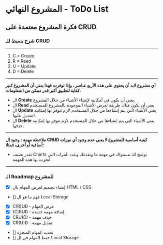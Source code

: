 # المشروع النهائي - ToDo List

## فكرة المشروع معتمدة على CRUD

### شرح بسيط للـ CRUD

---

1. C = Create
2. R = Read
3. U = Update
4. D = Delete

---

**أي مشروع لابد أن يحتوي على هذه الأربع عناصر ، وإذا توفرت فهذا يعني أن المشروع كبير كفاية لتطبيق أكبر قدر ممكن من المعلومات.**

- ال **Create** يعني أن يكون في أمكانية ﻹنشاء الأشياء من خلال المشروع.
- ال **Read** يعني أن يكون هناك طريقة لعرض الأشياء الموجودة بالمشروع للمستخدم
- ال **Update** يعني الأشياء التي يتم إنشاءها من خلال المستخدم لازم تتوفر بها إمكانية التعديل عليها.
- ال **Delete** يعني الأشياء التي يتم إنشاءها من خلال المستخدم لازم تتوفر بها إمكانية حذفها.

---

**ملاحظة مهمة : وجود ال CRUD كبنية أساسية للمشروع لا يعني عدم وجود أي ميزات أضافية أو أخرى، فمثلا:**

- تقدر تضيف Charts توضح لك مستواك في مهمة ما وتقدمك وعدد المرات التي أنجزت بها هذه المهمة.

---

### الـ Roadmap للمشروع

- [x] إنشاء تصميم لعرض المهام بال HTML / CSS
- [] فهم ما هو ال Local Storage
- [x] C(R)UD - عرض المهام
- [x] (C)RUD - إضافة مهمة جديدة
- [x] CRU(D) - حذف مهمة
- [x] CR(U)D - تعديل مهمة
- [] تحديد المهام المنجزة
- [] حفظ المهام في ال Local Storage
